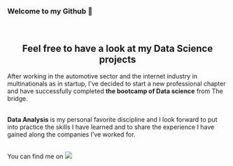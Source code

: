 ### Welcome to my Github 👋
<br>
<div align="center">
<h2>Feel free to have a look at my Data Science projects</h2> 
</div>

After working in the automotive sector and the internet industry in multinationals as in startup, I’ve decided to start a new professional chapter and have successfully completed **the bootcamp of Data science** from The bridge.  
<br>

**Data Analysis** is my personal favorite discipline and I look forward to put into practice the skills I have learned and to share the experience I have gained along the companies I’ve worked for.  
<br>

You can find me on  <a href="https://www.linkedin.com/in/laurent-jacquet-61b513102"><img src="https://img.shields.io/badge/-LinkedIn-blue">
